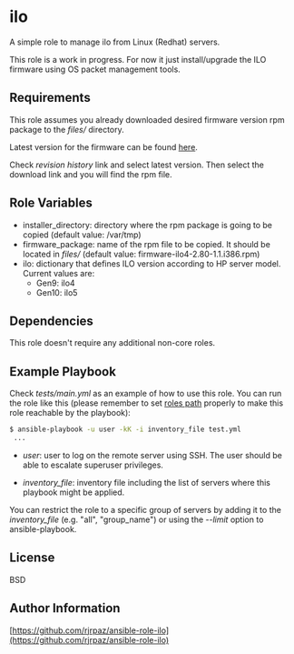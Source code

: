 ilo
=========

A simple role to manage ilo from Linux (Redhat) servers.

This role is a work in progress. For now it just install/upgrade the ILO firmware using OS packet management tools.

Requirements
------------

This role assumes you already downloaded desired firmware version rpm package to the *files/* directory.

Latest version for the firmware can be found [here](https://support.hpe.com/connect/s/softwaredetails?language=es&softwareId=MTX_84b8360ec9734362bab837f82b&tab=revisionHistory).

Check *revision history* link and select latest version. Then select the download link and you will find the rpm file.

Role Variables
--------------

- installer_directory: directory where the rpm package is going to be copied (default value: /var/tmp)
- firmware_package: name of the rpm file to be copied. It should be located in *files/* (default value: firmware-ilo4-2.80-1.1.i386.rpm)
- ilo: dictionary that defines ILO version according to HP server model. Current values are:
  - Gen9: ilo4
  - Gen10: ilo5

Dependencies
------------

This role doesn't require any additional non-core roles.

Example Playbook
----------------

Check *tests/main.yml* as an example of how to use this role. You can run the role like this (please remember to set [roles path](https://docs.ansible.com/ansible/latest/reference_appendices/config.html#default-roles-path) properly to make this role reachable by the playbook):

```bash
$ ansible-playbook -u user -kK -i inventory_file test.yml
 ...
```

- *user*: user to log on the remote server using SSH. The user should be able to escalate superuser privileges.

- *inventory_file*: inventory file including the list of servers where this playbook might be applied.

You can restrict the role to a specific group of servers by adding it to the *inventory_file* (e.g. "all", "group_name") or using the *--limit* option to ansible-playbook.

License
-------

BSD

Author Information
------------------

[https://github.com/rjrpaz/ansible-role-ilo](https://github.com/rjrpaz/ansible-role-ilo)
